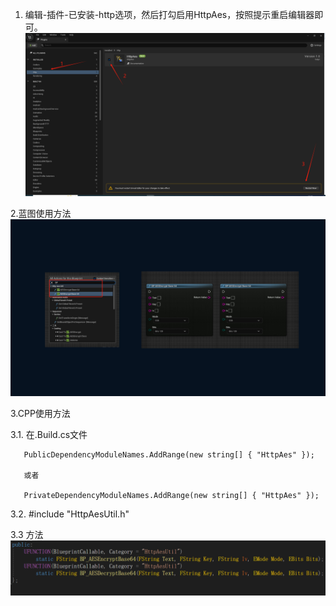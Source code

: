 1. 编辑-插件-已安装-http选项，然后打勾启用HttpAes，按照提示重启编辑器即可。
![image](https://github.com/caiyuncheng/UnrealEngine_Plugins_HttpAes/blob/main/Document/Resource/Step1.png)

2.蓝图使用方法
![image](https://github.com/caiyuncheng/UnrealEngine_Plugins_HttpAes/blob/main/Document/Resource/BP.jpg)

3.CPP使用方法

  3.1. 在.Build.cs文件

       PublicDependencyModuleNames.AddRange(new string[] { "HttpAes" });

       或者

       PrivateDependencyModuleNames.AddRange(new string[] { "HttpAes" });
       

  3.2. #include "HttpAesUtil.h"

  3.3 方法
  ![image](https://github.com/caiyuncheng/UnrealEngine_Plugins_HttpAes/blob/main/Document/Resource/Cpp.png)

